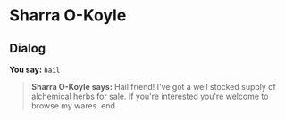 # Sharra O-Koyle
## Dialog

**You say:** `hail`



>**Sharra O-Koyle says:** Hail friend! I've got a well stocked supply of alchemical herbs for sale. If you're interested you're welcome to browse my wares.
end

